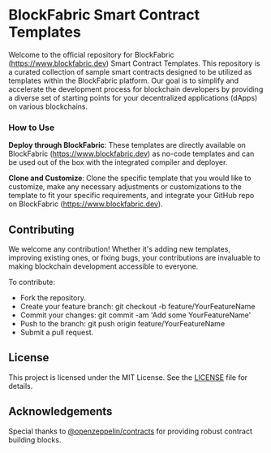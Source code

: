 # BlockFabric Smart Contract Templates

Welcome to the official repository for BlockFabric (https://www.blockfabric.dev) Smart Contract Templates. This repository is a curated collection of sample smart contracts designed to be utilized as templates within the BlockFabric platform. Our goal is to simplify and accelerate the development process for blockchain developers by providing a diverse set of starting points for your decentralized applications (dApps) on various blockchains.

### How to Use

**Deploy through BlockFabric**: These templates are directly available on BlockFabric (https://www.blockfabric.dev) as no-code templates and can be used out of the box with the integrated compiler and deployer.

**Clone and Customize**: Clone the specific template that you would like to customize, make any necessary adjustments or customizations to the template to fit your specific requirements, and integrate your GitHub repo on BlockFabric (https://www.blockfabric.dev).

## Contributing

We welcome any contribution! Whether it's adding new templates, improving existing ones, or fixing bugs, your contributions are invaluable to making blockchain development accessible to everyone.

To contribute:
- Fork the repository.
- Create your feature branch: git checkout -b feature/YourFeatureName
- Commit your changes: git commit -am 'Add some YourFeatureName'
- Push to the branch: git push origin feature/YourFeatureName
- Submit a pull request.

## License

This project is licensed under the MIT License. See the [LICENSE](LICENSE) file for details.

## Acknowledgements

Special thanks to [@openzeppelin/contracts](https://github.com/OpenZeppelin/openzeppelin-contracts) for providing robust contract building blocks.
